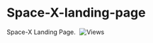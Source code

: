 # Space-X-landing-page
Space-X Landing Page.
<img src="https://counter.dev/track.png?id=c30efa61-bd01-427f-8468-3dd2e5074f48" width="1" height="1">
![Views](https://counter.dev/track.png?id=c30efa61-bd01-427f-8468-3dd2e5074f48)
